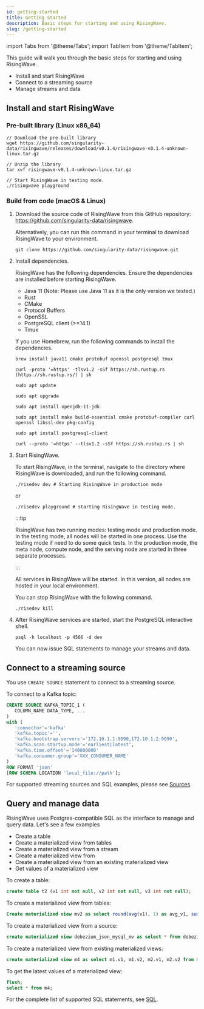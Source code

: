 ```yaml
---
id: getting-started
title: Getting Started
description: Basic steps for starting and using RisingWave.
slug: /getting-started
---
```

import Tabs from '@theme/Tabs';
import TabItem from '@theme/TabItem';

This guide will walk you through the basic steps for starting and using RisingWave. 

- Install and start RisingWave
- Connect to a streaming source
- Manage streams and data

## Install and start RisingWave

### Pre-built library (Linux x86_64)

```
// Download the pre-built library
wget https://github.com/singularity-data/risingwave/releases/download/v0.1.4/risingwave-v0.1.4-unknown-linux.tar.gz

// Unzip the library
tar xvf risingwave-v0.1.4-unknown-linux.tar.gz

// Start RisingWave in testing mode.
./risingwave playground
```

### Build from code (macOS & Linux)

1. Download the source code of RisingWave from this GitHub repository: https://github.com/singularity-data/risingwave.

    Alternatively, you can run this command in your terminal to download RisingWave to your environment.
    ```
    git clone https://github.com/singularity-data/risingwave.git
    ```

1. Install dependencies.

    RisingWave has the following dependencies. Ensure the dependencies are installed before starting RisingWave.
    * Java 11 (Note: Please use Java 11 as it is the only version we tested.)
    * Rust
    * CMake
    * Protocol Buffers
    * OpenSSL
    * PostgreSQL client (>=14.1)
    * Tmux


    <Tabs>
     <TabItem value="macos" label="macOS" default>

    If you use Homebrew, run the following commands to install the dependencies.

    ```
    brew install java11 cmake protobuf openssl postgresql tmux
    ```
    ```
    curl -proto '=https' -tlsv1.2 -sSf https://sh.rustup.rs (https://sh.rustup.rs/) | sh
    ```
    </TabItem>

    <TabItem value="linux" label="Linux">

    ```
    sudo apt update

    sudo apt upgrade

    sudo apt install openjdk-11-jdk

    sudo apt install make build-essential cmake protobuf-compiler curl openssl libssl-dev pkg-config

    sudo apt install postgresql-client

    curl --proto '=https' --tlsv1.2 -sSf https://sh.rustup.rs | sh
    ```
    </TabItem>

    </Tabs>


1. Start RisingWave.

    To start RisingWave, in the terminal, navigate to the directory where RisingWave is downloaded, and run the following command.
    ```
    ./risedev dev # Starting RisingWave in production mode
    ```
    or
    ```
    ./risedev playground # starting RisingWave in testing mode. 
    ```
    :::tip

    RisingWave has two running modes: testing mode and production mode. In the testing mode, all nodes will be started in one process. Use the testing mode if need to do some quick tests. In the production mode, the meta node, compute node, and the serving node are started in three separate processes. 

    :::

    All services in RisingWave will be started. In this version, all nodes are hosted in your local environment.

    You can stop RisingWave with the following command.
    ```
    ./risedev kill
    ```


1. After RisingWave services are started, start the PostgreSQL interactive shell.
    ```
    psql -h localhost -p 4566 -d dev
    ```
    You can now issue SQL statements to manage your streams and data. 

## Connect to a streaming source

You use `CREATE SOURCE` statement to connect to a streaming source.

To connect to a Kafka topic: 

```sql
CREATE SOURCE KAFKA_TOPIC_1 (
   COLUMN_NAME DATA_TYPE, ...
)
with (
   'connector'='kafka'
   'kafka.topic'='',
   'kafka.bootstrap.servers'='172.10.1.1:9090,172.10.1.2:9090',
   'kafka.scan.startup.mode'='earliest|latest',
   'kafka.time.offset'='140000000'
   'kafka.consumer.group'='XXX_CONSUMER_NAME'
)
ROW FORMAT 'json' 
[ROW SCHEMA LOCATION 'local_file://path'];
```

For supported streaming sources and SQL examples, please see [Sources](Sources.md).

## Query and manage data

RisingWave uses Postgres-compatible SQL as the interface to manage and query data. Let's see a few examples 

* Create a table
* Create a materialized view from tables
* Create a materialized view from a stream
* Create a materialized view from
* Create a materialized view from an existing materialized view
* Get values of a materialized view

To create a table:

```sql
create table t2 (v1 int not null, v2 int not null, v3 int not null);
```

To create a materialized view from tables:

```sql
Create materialized view mv2 as select round(avg(v1), 1) as avg_v1, sum(v2) as sum_v2, count(v3) as count_v3 from t1;
```

To create a materialized view from a source:

```sql
create materialized view debezium_json_mysql_mv as select * from debezium_json_mysql_source;
```

To create a materialized view from existing materialized views:

```sql
create materialized view m4 as select m1.v1, m1.v2, m2.v1, m2.v2 from m1 join m2 on m1.v1 = m2.v1;
```

To get the latest values of a materialized view:

```sql
flush;
select * from m4;
```

For the complete list of supported SQL statements, see [SQL](SQL.md).






